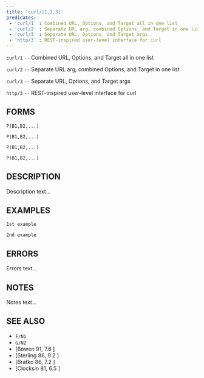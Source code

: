```yaml
---
title: 'curl/[1,2,3]'
predicates:
 - 'curl/1' : Combined URL, Options, and Target all in one list
 - 'curl/2' : Separate URL arg, combined Options, and Target in one list
 - 'curl/3' : Separate URL, Options, and Target args
 - 'http/3' : REST-inspired user-level interface for curl
---
```

`curl/1` `--` Combined URL, Options, and Target all in one list

`curl/2` `--` Separate URL arg, combined Options, and Target in one list

`curl/3` `--` Separate URL, Options, and Target args

`http/3` `--` REST-inspired user-level interface for curl


## FORMS

`P(B1,B2,...)`

`P(B1,B2,...)`

`P(B1,B2,...)`

`P(B1,B2,...)`


## DESCRIPTION

Description text...

## EXAMPLES

```
1st example
```

```
2nd example
```

## ERRORS

Errors text...

## NOTES

Notes text...

## SEE ALSO

- `F/N1`
- `G/N2`
- [Bowen 91, 7.6 ]
- [Sterling 86, 9.2 ]
- [Bratko 86, 7.2 ]
- [Clocksin 81, 6.5 ]
